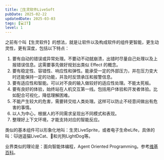 ```yaml
---
title: 💚生灵软件LiveSoft
pubDate: 2025-02-22
updatedDate: 2025-03-03
tags: [💻IT]
level: 1
---
```


之前有个叫【生灵软件】的想法，就是让软件以及构成软件的组件更智能，更生动灵性，更有深度，包括以下特点：

1. 要有自动的错误或异常处理。不要动不动就崩溃，出错时尽量自己处理以及上报错误信息。这需要事先做好规划出类似 Effect 的概念。
2. 要有稳定性、容错性、响应性和弹性。能承受一定的外部压力，并在压力变大时还能保持一定的功能，并及时反馈承压和报警信息。
3. 要有适应性和智能。可以对不良的输入做较好的适应性处理。不能太死板。
4. 要有良好的体验，始终站在人机交互第一线。包括用户体验和开发者体验。比如配合可视化，降低理解困难。
5. 不能产生较大的危害，需要转交给人类处理。这样可以防止不经意间做出有危害的事情。
6. 以人为中心，根据人的不同需求呈现出不同模式和表现。
7. 整理好上下文环境，才能支持对应的智能反应。

类似的基本组件可以形象化地叫：生灵LiveSprite，或者电子生命eLife，具体的叫：🐱逍遥猫LiveCat、🐶和光狗LightDog等。

业界类似的理论是：面向智能体编程，Agent Oriented Programming。参考[维基百科](https://en.wikipedia.org/wiki/Agent-oriented_programming)。
